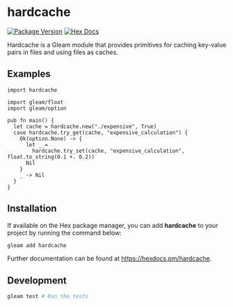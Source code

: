 # hardcache

[![Package Version](https://img.shields.io/hexpm/v/hardcache)](https://hex.pm/packages/hardcache)
[![Hex Docs](https://img.shields.io/badge/hex-docs-ffaff3)](https://hexdocs.pm/hardcache/)

Hardcache is a Gleam module that provides primitives for caching key-value pairs in files and using files as caches.

## Examples

```gleam
import hardcache

import gleam/float
import gleam/option

pub fn main() {
  let cache = hardcache.new("./expensive", True)
  case hardcache.try_get(cache, "expensive_calculation") {
    Ok(option.None) -> {
      let _ =
        hardcache.try_set(cache, "expensive_calculation", float.to_string(0.1 +. 0.2))
      Nil
    }
    _ -> Nil
  }
}
```

## Installation

If available on the Hex package manager, you can add **hardcache** to your project by running the command below:

```sh
gleam add hardcache
```

Further documentation can be found at <https://hexdocs.pm/hardcache>.

## Development

```sh
gleam test # Run the tests
```

